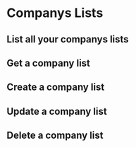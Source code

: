 # Companys Lists

## List all your companys lists

## Get a company list

## Create a company list

## Update a company list

## Delete a company list
